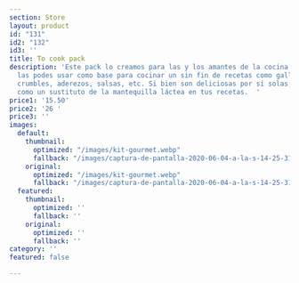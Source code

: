 ```yaml
---
section: Store
layout: product
id: "131"
id2: "132"
id3: ''
title: To cook pack
description: 'Este pack lo creamos para las y los amantes de la cocina. Estas 3 mantequillas
  las podes usar como base para cocinar un sin fin de recetas como galletas, panes,
  crumbles, aderezos, salsas, etc. Si bien son deliciosas por sí solas, son perfectas
  como un sustituto de la mantequilla láctea en tus recetas.  '
price1: '15.50'
price2: '26 '
price3: ''
images:
  default:
    thumbnail:
      optimized: "/images/kit-gourmet.webp"
      fallback: "/images/captura-de-pantalla-2020-06-04-a-la-s-14-25-31.png"
    original:
      optimized: "/images/kit-gourmet.webp"
      fallback: "/images/captura-de-pantalla-2020-06-04-a-la-s-14-25-31.png"
  featured:
    thumbnail:
      optimized: ''
      fallback: ''
    original:
      optimized: ''
      fallback: ''
category: ''
featured: false

---
```

